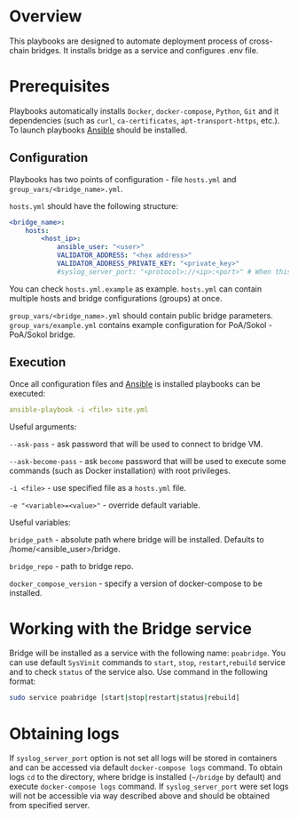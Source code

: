 # Overview

This playbooks are designed to automate deployment process of cross-chain bridges. It installs bridge as a service and configures .env file.

# Prerequisites

Playbooks automatically installs `Docker`, `docker-compose`, `Python`, `Git` and it dependencies (such as `curl`, `ca-certificates`, `apt-transport-https`, etc.). To launch playbooks [Ansible](https://docs.ansible.com/ansible/latest/installation_guide/intro_installation.html) should be installed.

## Configuration

Playbooks has two points of configuration - file `hosts.yml` and `group_vars/<bridge_name>.yml`. 

`hosts.yml` should have the following structure:

```yaml
<bridge_name>:
    hosts:
        <host_ip>:
            ansible_user: "<user>"
            VALIDATOR_ADDRESS: "<hex address>" 
            VALIDATOR_ADDRESS_PRIVATE_KEY: "<private_key>"
            #syslog_server_port: "<protocol>://<ip>:<port>" # When this parameter is set all bridge logs will be redirected to <ip>:<port> address.
```

You can check `hosts.yml.example` as example. `hosts.yml` can contain multiple hosts and bridge configurations (groups) at once.

`group_vars/<bridge_name>.yml`  should contain public bridge parameters. `group_vars/example.yml` contains example configuration for PoA/Sokol - PoA/Sokol bridge.

## Execution

Once all configuration files and [Ansible](https://docs.ansible.com/ansible/latest/installation_guide/intro_installation.html) is installed playbooks can be executed:

```yaml
ansible-playbook -i <file> site.yml
```

Useful arguments:

`--ask-pass` - ask password that will be used to connect to bridge VM.

`--ask-become-pass` - ask `become` password that will be used to execute some commands (such as Docker installation) with root privileges.

`-i <file>` - use specified file as a `hosts.yml` file.

`-e "<variable>=<value>"` - override default variable.

Useful variables:

`bridge_path` - absolute path where bridge will be installed. Defaults to /home/<ansible_user>/bridge.

`bridge_repo` - path to bridge repo.

`docker_compose_version` - specify a version of docker-compose to be installed.

# Working with the Bridge service

Bridge will be installed as a service with the following name: `poabridge`. You can use default `SysVinit` commands to `start`, `stop`, `restart`,`rebuild` service and to check `status` of the service also. Use command in the following format:
```bash
sudo service poabridge [start|stop|restart|status|rebuild]
```

# Obtaining logs

If `syslog_server_port` option is not set all logs will be stored in containers and can be accessed via default `docker-compose logs` command. To obtain logs `cd` to the directory, where bridge is installed (`~/bridge` by default) and execute `docker-compose logs` command.
If `syslog_server_port` were set logs will not be accessible via way described above and should be obtained from specified server.